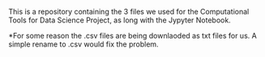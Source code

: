 This is a repository containing the 3 files we used for the Computational Tools for Data Science Project, as long with the Jypyter Notebook.


*For some reason the .csv files are being downlaoded as txt files for us. A simple rename to .csv would fix the problem.
